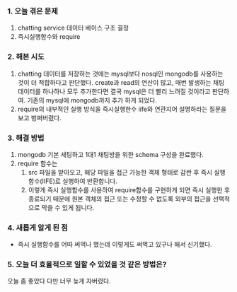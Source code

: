 
### **1. 오늘 겪은 문제**

1.  chatting service 데이터 베이스 구조 결정
2. 즉시실행함수와 require


### **2. 해본 시도**
1. chatting 데이터를 저장하는 것에는 mysql보다 nosql인 mongodb를 사용하는 것이 더 적합하다고 판단했다. create과 read의 연산이 많고, 매번 발생하는 채팅 데이터를 하나하나 모두 추가한다면 결국 mysql은 더 빨리 느려질 것이라고 판단하여. 기존의 mysql에 mongodb까지 추가 하게 되었다.
2. require의 내부적인 실행 방식을 즉시실행한수 iife와 연관지어 설명하라는 질문을 보고 벙쩌버렸다. 


### **3. 해결 방법**
1. mongodb 기본 세팅하고 1대1 채팅방을 위한 schema 구성을 완료했다.
2. require 함수는 
	1. src 파일을 받아오고, 해당 파일을 접근 가능한 객체 형태로 감싼 후 즉시 실행함수(IIFE)로 실행하여 반환합니다. 
	2. 이렇게 즉시 실행함수를 사용하여 require함수를 구현하게 되면 즉시 실행한 후 종료되기 때문에 원본 객체의 접근 또는 수정할 수 없도록 외부의 접근을 선택적으로 막을 수 있게 됩니다.

### **4. 새롭게 알게 된 점**
-  즉시 실행함수를 어따 써먹나 했는데 이렇게도 써먹고 있구나 해서 신기했다.


### **5. 오늘 더 효율적으로 일할 수 있었을 것 같은 방법은?**
오늘 좀 좋았다 다만 너무 늦게 자버렸다. 
